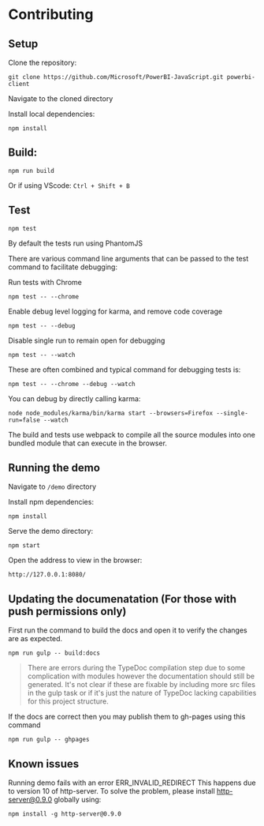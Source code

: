 # Contributing

## Setup

Clone the repository:
```
git clone https://github.com/Microsoft/PowerBI-JavaScript.git powerbi-client
```

Navigate to the cloned directory

Install local dependencies:
```
npm install
```

## Build:
```
npm run build
```
Or if using VScode: `Ctrl + Shift + B`

## Test
```
npm test
```
By default the tests run using PhantomJS

There are various command line arguments that can be passed to the test command to facilitate debugging:

Run tests with Chrome
```
npm test -- --chrome
```

Enable  debug level logging for karma, and remove code coverage
```
npm test -- --debug
```

Disable single run to remain open for debugging
```
npm test -- --watch
```

These are often combined and typical command for debugging tests is:
```
npm test -- --chrome --debug --watch
```

You can debug by directly calling karma:
```
node node_modules/karma/bin/karma start --browsers=Firefox --single-run=false --watch
```

The build and tests use webpack to compile all the source modules into one bundled module that can execute in the browser.

## Running the demo
Navigate to `/demo` directory

Install npm dependencies:
```
npm install
```

Serve the demo directory:
```
npm start
```

Open the address to view in the browser:
```
http://127.0.0.1:8080/
```

## Updating the documenatation (For those with push permissions only)
First run the command to build the docs and open it to verify the changes are as expected.

```
npm run gulp -- build:docs
```
> There are errors during the TypeDoc compilation step due to some complication with modules however the documentation should still be generated. It's not clear if these are fixable by including more src files in the gulp task or if it's just the nature of TypeDoc lacking capabilities for this project structure.

If the docs are correct then you may publish them to gh-pages using this command
```
npm run gulp -- ghpages
```

## Known issues
Running demo fails with an error ERR_INVALID_REDIRECT
This happens due to version 10 of http-server. To solve the problem, please install http-server@0.9.0 globally using:

```
npm install -g http-server@0.9.0
```
